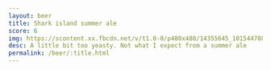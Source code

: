 ```yaml
---
layout: beer
title: Shark island summer ale
score: 6
img: https://scontent.xx.fbcdn.net/v/t1.0-0/p480x480/14355645_10154470822778745_4715676910602713492_n.jpg?oh=883c7bb94bf816a4d5f445ae127bd401&oe=586E3DAB
desc: A little bit too yeasty. Not what I expect from a summer ale
permalink: /beer/:title.html
---
```


